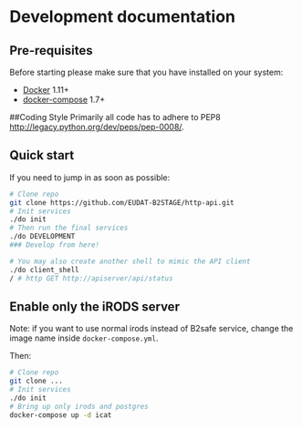 # Development documentation
## Pre-requisites
Before starting please make sure that you have installed on your system:

* [Docker](http://docs.docker.com/) 1.11+
* [docker-compose](https://docs.docker.com/compose/) 1.7+


##Coding Style
Primarily all code has to adhere to PEP8 http://legacy.python.org/dev/peps/pep-0008/.

## Quick start

If you need to jump in as soon as possible:

```bash
# Clone repo
git clone https://github.com/EUDAT-B2STAGE/http-api.git
# Init services
./do init
# Then run the final services
./do DEVELOPMENT
### Develop from here!

# You may also create another shell to mimic the API client
./do client_shell
/ # http GET http://apiserver/api/status

```

## Enable only the iRODS server

Note: if you want to use normal irods instead of B2safe service,
change the image name inside `docker-compose.yml`.

Then:

```bash
# Clone repo
git clone ...
# Init services
./do init
# Bring up only irods and postgres
docker-compose up -d icat
```